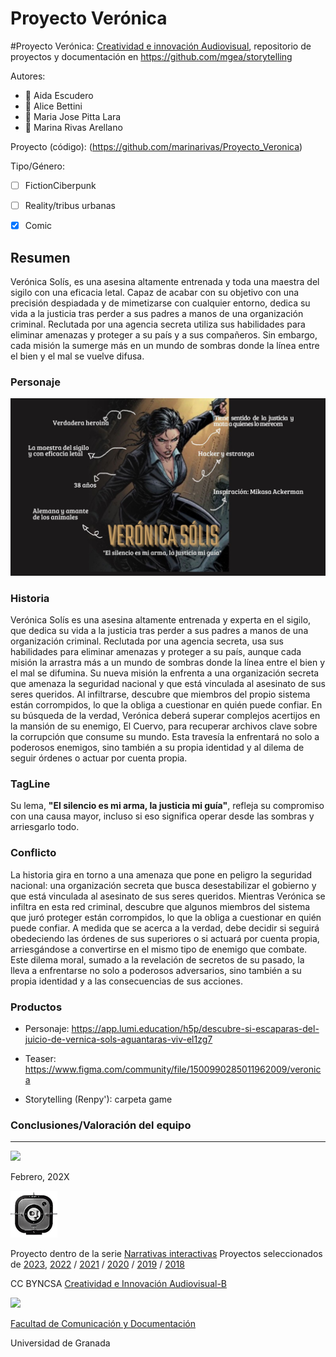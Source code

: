 
# Proyecto Verónica  

#Proyecto Verónica: [Creatividad e innovación Audiovisual](https://www.ugr.es/estudiantes/grados/grado-comunicacion-audiovisual/creacion-difusion-nuevos-contenidos-audiovis), repositorio de proyectos y documentación en https://github.com/mgea/storytelling

Autores:  
<!---
Incluir lista de personas del grupo 
Se puede añadir enlace a página personal de github o lo que se quiera...(optativo)
-->

- :woman: Aida Escudero
- :woman: Alice Bettini
- :woman: Maria Jose Pitta Lara
- :woman: Marina Rivas Arellano


Proyecto (código): (https://github.com/marinarivas/Proyecto_Veronica)  


Tipo/Género:  
- [ ] FictionCiberpunk  
- [ ] Reality/tribus urbanas  
- [x] Comic



## Resumen

Verónica Solís, es una asesina altamente entrenada y toda una maestra del sigilo con una eficacia letal. Capaz de acabar con su objetivo con una precisión despiadada y de mimetizarse con cualquier entorno, dedica su vida a la justicia tras perder a sus padres a manos de una organización criminal. Reclutada por una agencia secreta utiliza sus habilidades para eliminar amenazas y proteger a su país y a sus compañeros. Sin embargo, cada misión la sumerge más en un mundo de sombras donde la línea entre el bien y el mal se vuelve difusa.  

### Personaje

![Verónica Solís](Ficha_personaje_Veronica.jpeg)

### Historia

Verónica Solís es una asesina altamente entrenada y experta en el sigilo, que dedica su vida a la justicia tras perder a sus padres a manos de una organización criminal. Reclutada por una agencia secreta, usa sus habilidades para eliminar amenazas y proteger a su país, aunque cada misión la arrastra más a un mundo de sombras donde la línea entre el bien y el mal se difumina. Su nueva misión la enfrenta a una organización secreta que amenaza la seguridad nacional y que está vinculada al asesinato de sus seres queridos. Al infiltrarse, descubre que miembros del propio sistema están corrompidos, lo que la obliga a cuestionar en quién puede confiar. En su búsqueda de la verdad, Verónica deberá superar complejos acertijos en la mansión de su enemigo, El Cuervo, para recuperar archivos clave sobre la corrupción que consume su mundo. Esta travesía la enfrentará no solo a poderosos enemigos, sino también a su propia identidad y al dilema de seguir órdenes o actuar por cuenta propia.

### TagLine

Su lema, **"El silencio es mi arma, la justicia mi guía"**, refleja su compromiso con una causa mayor, incluso si eso significa operar desde las sombras y arriesgarlo todo.

### Conflicto 

La historia gira en torno a una amenaza que pone en peligro la seguridad nacional: una organización secreta que busca desestabilizar el gobierno y que está vinculada al asesinato de sus seres queridos. Mientras Verónica se infiltra en esta red criminal, descubre que algunos miembros del sistema que juró proteger están corrompidos, lo que la obliga a cuestionar en quién puede confiar. A medida que se acerca a la verdad, debe decidir si seguirá obedeciendo las órdenes de sus superiores o si actuará por cuenta propia, arriesgándose a convertirse en el mismo tipo de enemigo que combate. Este dilema moral, sumado a la revelación de secretos de su pasado, la lleva a enfrentarse no solo a poderosos adversarios, sino también a su propia identidad y a las consecuencias de sus acciones.

### Productos

- Personaje: https://app.lumi.education/h5p/descubre-si-escaparas-del-juicio-de-vernica-sols-aguantaras-viv-el1zg7  


- Teaser: https://www.figma.com/community/file/1500990285011962009/veronica  


- Storytelling (Renpy'): carpeta game




### Conclusiones/Valoración del equipo







------
![](https://upload.wikimedia.org/wikipedia/commons/thumb/6/62/CC-BY-SA-Andere_Wikis_%28v%29.svg/200px-CC-BY-SA-Andere_Wikis_%28v%29.svg.png)

<!---
Lista completa de emojis de markDown - https://gist.github.com/rxaviers/7360908) 
-->

Febrero, 202X

![](https://github.com/mgea/CRIAv/blob/main/logo_criav75.png)

Proyecto dentro de la serie [Narrativas interactivas](https://github.com/mgea/storytelling/blob/master/What_is_a_digital_storytelling.md) 
Proyectos seleccionados de [2023](https://github.com/mgea/storytelling/tree/master/2023), [2022](https://github.com/mgea/storytelling/blob/master/2022/readme.md) / [2021](https://github.com/mgea/storytelling/blob/master/2021/readme.md) / [2020](https://github.com/mgea/storytelling/blob/master/2020/readme.md)  / 
[2019](https://github.com/mgea/storytelling/blob/master/2019/readme.md) / [2018](https://github.com/mgea/storytelling/blob/master/2018/readme.md) 

CC BYNCSA [Creatividad e Innovación Audiovisual-B](https://github.com/mgea/criav/)

<img src="https://mirrors.creativecommons.org/presskit/buttons/88x31/png/by-nc-sa.png"  width="75" > 

[Facultad de Comunicación y Documentación](http://fcd.ugr.es)

Universidad de Granada
